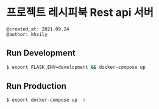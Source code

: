 # 프로젝트 레시피북 Rest api 서버

```
@created_at: 2021.09.24
@author: khsily
```


## Run Development
```bash
$ export FLASK_ENV=development && docker-compose up
```

## Run Production
```bash
$ export docker-compose up -d
```